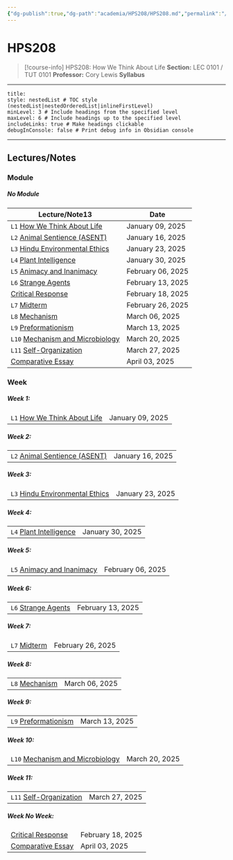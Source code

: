 ```yaml
---
{"dg-publish":true,"dg-path":"academia/HPS208/HPS208.md","permalink":"/academia/hps-208/hps-208/","tags":["course-page","cs","university"],"created":"2024-06-22T19:06:31.000-04:00","updated":"2025-02-24T04:19:23.850-05:00"}
---
```



# HPS208

> [!course-info] HPS208: How We Think About Life
> **Section:** LEC 0101 / TUT 0101
> **Professor:** Cory Lewis
> **Syllabus**

---

```table-of-contents
title:
style: nestedList # TOC style (nestedList|nestedOrderedList|inlineFirstLevel)
minLevel: 3 # Include headings from the specified level
maxLevel: 6 # Include headings up to the specified level
includeLinks: true # Make headings clickable
debugInConsole: false # Print debug info in Obsidian console
```

---

## Lectures/Notes

### Module

<h5><span>No Module</span></h5><div><table class="dataview table-view-table"><thead class="table-view-thead"><tr class="table-view-tr-header"><th class="table-view-th"><span>Lecture/Note</span><span class="dataview small-text">13</span></th><th class="table-view-th"><span>Date</span></th></tr></thead><tbody class="table-view-tbody"><tr><td><span><code>L1</code> <a data-tooltip-position="top" aria-label="100 Academia/HPS208/How We Think About Life.md" data-href="100 Academia/HPS208/How We Think About Life.md" href="100 Academia/HPS208/How We Think About Life.md" class="internal-link" target="_blank" rel="noopener nofollow">How We Think About Life</a></span></td><td>January 09, 2025</td></tr><tr><td><span><code>L2</code> <a data-tooltip-position="top" aria-label="100 Academia/HPS208/Animal Sentience (ASENT).md" data-href="100 Academia/HPS208/Animal Sentience (ASENT).md" href="100 Academia/HPS208/Animal Sentience (ASENT).md" class="internal-link" target="_blank" rel="noopener nofollow">Animal Sentience (ASENT)</a></span></td><td>January 16, 2025</td></tr><tr><td><span><code>L3</code> <a data-tooltip-position="top" aria-label="100 Academia/HPS208/Hindu Environmental Ethics.md" data-href="100 Academia/HPS208/Hindu Environmental Ethics.md" href="100 Academia/HPS208/Hindu Environmental Ethics.md" class="internal-link" target="_blank" rel="noopener nofollow">Hindu Environmental Ethics</a></span></td><td>January 23, 2025</td></tr><tr><td><span><code>L4</code> <a data-tooltip-position="top" aria-label="100 Academia/HPS208/Plant Intelligence.md" data-href="100 Academia/HPS208/Plant Intelligence.md" href="100 Academia/HPS208/Plant Intelligence.md" class="internal-link" target="_blank" rel="noopener nofollow">Plant Intelligence</a></span></td><td>January 30, 2025</td></tr><tr><td><span><code>L5</code> <a data-tooltip-position="top" aria-label="100 Academia/HPS208/Animacy and Inanimacy.md" data-href="100 Academia/HPS208/Animacy and Inanimacy.md" href="100 Academia/HPS208/Animacy and Inanimacy.md" class="internal-link" target="_blank" rel="noopener nofollow">Animacy and Inanimacy</a></span></td><td>February 06, 2025</td></tr><tr><td><span><code>L6</code> <a data-tooltip-position="top" aria-label="100 Academia/HPS208/Strange Agents.md" data-href="100 Academia/HPS208/Strange Agents.md" href="100 Academia/HPS208/Strange Agents.md" class="internal-link" target="_blank" rel="noopener nofollow">Strange Agents</a></span></td><td>February 13, 2025</td></tr><tr><td><span><a data-tooltip-position="top" aria-label="100 Academia/HPS208/Critical Response.md" data-href="100 Academia/HPS208/Critical Response.md" href="100 Academia/HPS208/Critical Response.md" class="internal-link" target="_blank" rel="noopener nofollow">Critical Response</a></span></td><td>February 18, 2025</td></tr><tr><td><span><code>L7</code> <a data-tooltip-position="top" aria-label="100 Academia/HPS208/Midterm.md" data-href="100 Academia/HPS208/Midterm.md" href="100 Academia/HPS208/Midterm.md" class="internal-link" target="_blank" rel="noopener nofollow">Midterm</a></span></td><td>February 26, 2025</td></tr><tr><td><span><code>L8</code> <a data-tooltip-position="top" aria-label="100 Academia/HPS208/Mechanism.md" data-href="100 Academia/HPS208/Mechanism.md" href="100 Academia/HPS208/Mechanism.md" class="internal-link" target="_blank" rel="noopener nofollow">Mechanism</a></span></td><td>March 06, 2025</td></tr><tr><td><span><code>L9</code> <a data-tooltip-position="top" aria-label="100 Academia/HPS208/Preformationism.md" data-href="100 Academia/HPS208/Preformationism.md" href="100 Academia/HPS208/Preformationism.md" class="internal-link" target="_blank" rel="noopener nofollow">Preformationism</a></span></td><td>March 13, 2025</td></tr><tr><td><span><code>L10</code> <a data-tooltip-position="top" aria-label="100 Academia/HPS208/Mechanism and Microbiology.md" data-href="100 Academia/HPS208/Mechanism and Microbiology.md" href="100 Academia/HPS208/Mechanism and Microbiology.md" class="internal-link" target="_blank" rel="noopener nofollow">Mechanism and Microbiology</a></span></td><td>March 20, 2025</td></tr><tr><td><span><code>L11</code> <a data-tooltip-position="top" aria-label="100 Academia/HPS208/Self-Organization.md" data-href="100 Academia/HPS208/Self-Organization.md" href="100 Academia/HPS208/Self-Organization.md" class="internal-link" target="_blank" rel="noopener nofollow">Self-Organization</a></span></td><td>March 27, 2025</td></tr><tr><td><span><a data-tooltip-position="top" aria-label="100 Academia/HPS208/Comparative Essay.md" data-href="100 Academia/HPS208/Comparative Essay.md" href="100 Academia/HPS208/Comparative Essay.md" class="internal-link" target="_blank" rel="noopener nofollow">Comparative Essay</a></span></td><td>April 03, 2025</td></tr></tbody></table></div>

### Week

<h5><span>Week 1:</span></h5><div><table class="dataview table-view-table"><thead class="table-view-thead"><tr class="table-view-tr-header"></tr></thead><tbody class="table-view-tbody"><tr><td><span><code>L1</code> <a data-tooltip-position="top" aria-label="100 Academia/HPS208/How We Think About Life.md" data-href="100 Academia/HPS208/How We Think About Life.md" href="100 Academia/HPS208/How We Think About Life.md" class="internal-link" target="_blank" rel="noopener nofollow">How We Think About Life</a></span></td><td>January 09, 2025</td></tr></tbody></table></div><h5><span>Week 2:</span></h5><div><table class="dataview table-view-table"><thead class="table-view-thead"><tr class="table-view-tr-header"></tr></thead><tbody class="table-view-tbody"><tr><td><span><code>L2</code> <a data-tooltip-position="top" aria-label="100 Academia/HPS208/Animal Sentience (ASENT).md" data-href="100 Academia/HPS208/Animal Sentience (ASENT).md" href="100 Academia/HPS208/Animal Sentience (ASENT).md" class="internal-link" target="_blank" rel="noopener nofollow">Animal Sentience (ASENT)</a></span></td><td>January 16, 2025</td></tr></tbody></table></div><h5><span>Week 3:</span></h5><div><table class="dataview table-view-table"><thead class="table-view-thead"><tr class="table-view-tr-header"></tr></thead><tbody class="table-view-tbody"><tr><td><span><code>L3</code> <a data-tooltip-position="top" aria-label="100 Academia/HPS208/Hindu Environmental Ethics.md" data-href="100 Academia/HPS208/Hindu Environmental Ethics.md" href="100 Academia/HPS208/Hindu Environmental Ethics.md" class="internal-link" target="_blank" rel="noopener nofollow">Hindu Environmental Ethics</a></span></td><td>January 23, 2025</td></tr></tbody></table></div><h5><span>Week 4:</span></h5><div><table class="dataview table-view-table"><thead class="table-view-thead"><tr class="table-view-tr-header"></tr></thead><tbody class="table-view-tbody"><tr><td><span><code>L4</code> <a data-tooltip-position="top" aria-label="100 Academia/HPS208/Plant Intelligence.md" data-href="100 Academia/HPS208/Plant Intelligence.md" href="100 Academia/HPS208/Plant Intelligence.md" class="internal-link" target="_blank" rel="noopener nofollow">Plant Intelligence</a></span></td><td>January 30, 2025</td></tr></tbody></table></div><h5><span>Week 5:</span></h5><div><table class="dataview table-view-table"><thead class="table-view-thead"><tr class="table-view-tr-header"></tr></thead><tbody class="table-view-tbody"><tr><td><span><code>L5</code> <a data-tooltip-position="top" aria-label="100 Academia/HPS208/Animacy and Inanimacy.md" data-href="100 Academia/HPS208/Animacy and Inanimacy.md" href="100 Academia/HPS208/Animacy and Inanimacy.md" class="internal-link" target="_blank" rel="noopener nofollow">Animacy and Inanimacy</a></span></td><td>February 06, 2025</td></tr></tbody></table></div><h5><span>Week 6:</span></h5><div><table class="dataview table-view-table"><thead class="table-view-thead"><tr class="table-view-tr-header"></tr></thead><tbody class="table-view-tbody"><tr><td><span><code>L6</code> <a data-tooltip-position="top" aria-label="100 Academia/HPS208/Strange Agents.md" data-href="100 Academia/HPS208/Strange Agents.md" href="100 Academia/HPS208/Strange Agents.md" class="internal-link" target="_blank" rel="noopener nofollow">Strange Agents</a></span></td><td>February 13, 2025</td></tr></tbody></table></div><h5><span>Week 7:</span></h5><div><table class="dataview table-view-table"><thead class="table-view-thead"><tr class="table-view-tr-header"></tr></thead><tbody class="table-view-tbody"><tr><td><span><code>L7</code> <a data-tooltip-position="top" aria-label="100 Academia/HPS208/Midterm.md" data-href="100 Academia/HPS208/Midterm.md" href="100 Academia/HPS208/Midterm.md" class="internal-link" target="_blank" rel="noopener nofollow">Midterm</a></span></td><td>February 26, 2025</td></tr></tbody></table></div><h5><span>Week 8:</span></h5><div><table class="dataview table-view-table"><thead class="table-view-thead"><tr class="table-view-tr-header"></tr></thead><tbody class="table-view-tbody"><tr><td><span><code>L8</code> <a data-tooltip-position="top" aria-label="100 Academia/HPS208/Mechanism.md" data-href="100 Academia/HPS208/Mechanism.md" href="100 Academia/HPS208/Mechanism.md" class="internal-link" target="_blank" rel="noopener nofollow">Mechanism</a></span></td><td>March 06, 2025</td></tr></tbody></table></div><h5><span>Week 9:</span></h5><div><table class="dataview table-view-table"><thead class="table-view-thead"><tr class="table-view-tr-header"></tr></thead><tbody class="table-view-tbody"><tr><td><span><code>L9</code> <a data-tooltip-position="top" aria-label="100 Academia/HPS208/Preformationism.md" data-href="100 Academia/HPS208/Preformationism.md" href="100 Academia/HPS208/Preformationism.md" class="internal-link" target="_blank" rel="noopener nofollow">Preformationism</a></span></td><td>March 13, 2025</td></tr></tbody></table></div><h5><span>Week 10:</span></h5><div><table class="dataview table-view-table"><thead class="table-view-thead"><tr class="table-view-tr-header"></tr></thead><tbody class="table-view-tbody"><tr><td><span><code>L10</code> <a data-tooltip-position="top" aria-label="100 Academia/HPS208/Mechanism and Microbiology.md" data-href="100 Academia/HPS208/Mechanism and Microbiology.md" href="100 Academia/HPS208/Mechanism and Microbiology.md" class="internal-link" target="_blank" rel="noopener nofollow">Mechanism and Microbiology</a></span></td><td>March 20, 2025</td></tr></tbody></table></div><h5><span>Week 11:</span></h5><div><table class="dataview table-view-table"><thead class="table-view-thead"><tr class="table-view-tr-header"></tr></thead><tbody class="table-view-tbody"><tr><td><span><code>L11</code> <a data-tooltip-position="top" aria-label="100 Academia/HPS208/Self-Organization.md" data-href="100 Academia/HPS208/Self-Organization.md" href="100 Academia/HPS208/Self-Organization.md" class="internal-link" target="_blank" rel="noopener nofollow">Self-Organization</a></span></td><td>March 27, 2025</td></tr></tbody></table></div><h5><span>Week No Week:</span></h5><div><table class="dataview table-view-table"><thead class="table-view-thead"><tr class="table-view-tr-header"></tr></thead><tbody class="table-view-tbody"><tr><td><span><a data-tooltip-position="top" aria-label="100 Academia/HPS208/Critical Response.md" data-href="100 Academia/HPS208/Critical Response.md" href="100 Academia/HPS208/Critical Response.md" class="internal-link" target="_blank" rel="noopener nofollow">Critical Response</a></span></td><td>February 18, 2025</td></tr><tr><td><span><a data-tooltip-position="top" aria-label="100 Academia/HPS208/Comparative Essay.md" data-href="100 Academia/HPS208/Comparative Essay.md" href="100 Academia/HPS208/Comparative Essay.md" class="internal-link" target="_blank" rel="noopener nofollow">Comparative Essay</a></span></td><td>April 03, 2025</td></tr></tbody></table></div>
